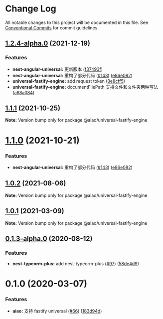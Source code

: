 # Change Log

All notable changes to this project will be documented in this file. See [Conventional Commits](https://conventionalcommits.org) for commit guidelines.

## [1.2.4-alpha.0](https://github.com/aiao-io/aiao/compare/@aiao/universal-fastify-engine@0.1.3-alpha.0...@aiao/universal-fastify-engine@1.2.4-alpha.0) (2021-12-19)

### Features

- **nest-angular-universal:** 更新版本 ([f37493f](https://github.com/aiao-io/aiao/commit/f37493f1c6903bf64579e0db6ac14a6dabe52a22))
- **nest-angular-universal:** 重构了部分代码 ([#143](https://github.com/aiao-io/aiao/issues/143)) ([e86e082](https://github.com/aiao-io/aiao/commit/e86e08218c114468138376916325ddebdf3f6ec9))
- **universal-fastify-engine:** add request token ([8e8cff5](https://github.com/aiao-io/aiao/commit/8e8cff58af64fe9e53cc61346533cec6eb413461))
- **universal-fastify-engine:** documentFilePath 支持文件和文件夹两种写法 ([a68a084](https://github.com/aiao-io/aiao/commit/a68a084943fe7c4064a1d45290229571b74266ab))

## [1.1.1](https://github.com/aiao-io/aiao/compare/@aiao/universal-fastify-engine@1.1.0...@aiao/universal-fastify-engine@1.1.1) (2021-10-25)

**Note:** Version bump only for package @aiao/universal-fastify-engine

# [1.1.0](https://github.com/aiao-io/aiao/compare/@aiao/universal-fastify-engine@1.0.1...@aiao/universal-fastify-engine@1.1.0) (2021-10-21)

### Features

- **nest-angular-universal:** 重构了部分代码 ([#143](https://github.com/aiao-io/aiao/issues/143)) ([e86e082](https://github.com/aiao-io/aiao/commit/e86e08218c114468138376916325ddebdf3f6ec9))

## [1.0.2](https://github.com/aiao-io/aiao/compare/@aiao/universal-fastify-engine@0.1.3-alpha.0...@aiao/universal-fastify-engine@1.0.2) (2021-08-06)

**Note:** Version bump only for package @aiao/universal-fastify-engine

## [1.0.1](https://github.com/aiao-io/aiao/compare/@aiao/universal-fastify-engine@0.1.3-alpha.0...@aiao/universal-fastify-engine@1.0.1) (2021-03-09)

**Note:** Version bump only for package @aiao/universal-fastify-engine

## [0.1.3-alpha.0](https://github.com/aiao-io/aiao/compare/@aiao/universal-fastify-engine@0.1.0...@aiao/universal-fastify-engine@0.1.3-alpha.0) (2020-08-12)

### Features

- **nest-typeorm-plus:** add nest-typeorm-plus ([#97](https://github.com/aiao-io/aiao/issues/97)) ([58de4d9](https://github.com/aiao-io/aiao/commit/58de4d9f6595824d86f59d4018ea4065c84f58fa))

# 0.1.0 (2020-03-07)

### Features

- **aiao:** 支持 fastify universal ([#66](https://github.com/aiao-io/aiao/issues/66)) ([183d94d](https://github.com/aiao-io/aiao/commit/183d94d77043430d89dd5c955545280cfb9b416e))
